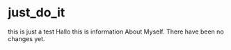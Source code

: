 # just_do_it
this is just a test
Hallo this is information About Myself.
There have been no changes yet.
